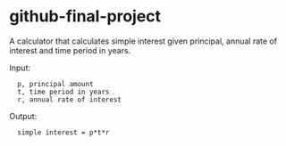 # github-final-project

A calculator that calculates simple interest given principal, annual rate of interest and time period in years.

Input:

      p, principal amount
      t, time period in years
      r, annual rate of interest
      
Output:

      simple interest = p*t*r
